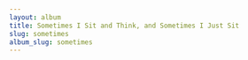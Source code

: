 ```yaml
---
layout: album
title: Sometimes I Sit and Think, and Sometimes I Just Sit
slug: sometimes
album_slug: sometimes
---
```

